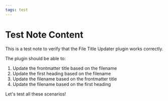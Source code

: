 ```yaml
---
tags: test
---
```


# Test Note Content

This is a test note to verify that the File Title Updater plugin works correctly.

The plugin should be able to:
1. Update the frontmatter title based on the filename
2. Update the first heading based on the filename
3. Update the filename based on the frontmatter title
4. Update the filename based on the first heading

Let's test all these scenarios!
